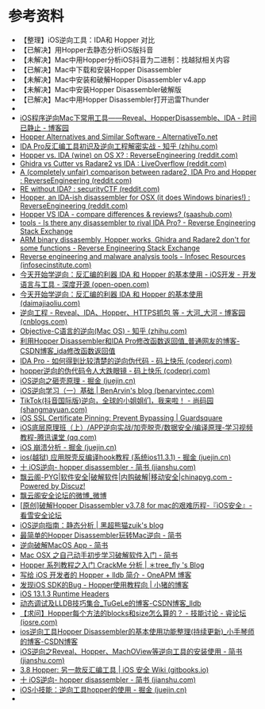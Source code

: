 # 参考资料

* 【整理】iOS逆向工具：IDA和 Hopper 对比
* 【已解决】用Hopper去静态分析iOS版抖音
* 【未解决】Mac中用Hopper分析iOS抖音为二进制：找越狱相关内容
* 【已解决】Mac中下载和安装Hopper Disassembler
* 【未解决】Mac中安装和破解Hopper Disassembler v4.app
* 【未解决】Mac中安装Hopper Disassembler破解版
* 【已解决】Mac中用Hopper Disassembler打开迅雷Thunder
* 
* [iOS程序逆向Mac下常用工具——Reveal、HopperDisassemble、IDA - 时间已静止 - 博客园](https://www.cnblogs.com/mddblog/p/4960505.html)
* [Hopper Alternatives and Similar Software - AlternativeTo.net](https://alternativeto.net/software/hopper/)
* [IDA Pro反汇编工具初识及逆向工程解密实战 - 知乎 (zhihu.com)](https://zhuanlan.zhihu.com/p/461862715)
* [Hopper vs. IDA (wine) on OS X? : ReverseEngineering (reddit.com)](https://www.reddit.com/r/ReverseEngineering/comments/19gys8/hopper_vs_ida_wine_on_os_x/)
* [Ghidra vs Cutter vs Radare2 vs IDA : LiveOverflow (reddit.com)](https://www.reddit.com/r/LiveOverflow/comments/hu3a9m/ghidra_vs_cutter_vs_radare2_vs_ida/)
* [A (completely unfair) comparison between radare2, IDA Pro and Hopper : ReverseEngineering (reddit.com)](https://www.reddit.com/r/ReverseEngineering/comments/24xo75/a_completely_unfair_comparison_between_radare2/)
* [RE without IDA? : securityCTF (reddit.com)](https://www.reddit.com/r/securityCTF/comments/8274cr/re_without_ida/)
* [Hopper, an IDA-ish disassembler for OSX (it does Windows binaries!) : ReverseEngineering (reddit.com)](https://www.reddit.com/r/ReverseEngineering/comments/mj5qj/hopper_an_idaish_disassembler_for_osx_it_does/)
* [Hopper VS IDA - compare differences & reviews? (saashub.com)](https://www.saashub.com/compare-hopper-vs-ida)
* [tools - Is there any disassembler to rival IDA Pro? - Reverse Engineering Stack Exchange](https://reverseengineering.stackexchange.com/questions/1817/is-there-any-disassembler-to-rival-ida-pro)
* [ARM binary dissasembly, Hopper works, Ghidra and Radare2 don't for some functions - Reverse Engineering Stack Exchange](https://reverseengineering.stackexchange.com/questions/26207/arm-binary-dissasembly-hopper-works-ghidra-and-radare2-dont-for-some-function)
* [Reverse engineering and malware analysis tools - Infosec Resources (infosecinstitute.com)](https://resources.infosecinstitute.com/topic/reverse-engineering-and-malware-analysis-tools/)
* [今天开始学逆向：反汇编的利器 IDA 和 Hopper 的基本使用 - iOS开发 - 开发语言与工具 - 深度开源 (open-open.com)](https://www.open-open.com/lib/view/open1486985970286.html)
* [今天开始学逆向：反汇编的利器 IDA 和 Hopper 的基本使用 (daimajiaoliu.com)](https://www.daimajiaoliu.com/daima/47e5220b7900406)
* [逆向工程 - Reveal、IDA、Hopper、HTTPS抓包 等 - 大河_大河 - 博客园 (cnblogs.com)](https://www.cnblogs.com/dahe007/p/5546990.html)
* [Objective-C语言的逆向(Mac OS) - 知乎 (zhihu.com)](https://zhuanlan.zhihu.com/p/149799901)
* [利用Hopper Disassembler和IDA Pro修改函数返回值_普通网友的博客-CSDN博客_ida修改函数返回值](https://blog.csdn.net/youshaoduo/article/details/85339614)
* [IDA Pro - 如何得到比较清楚的逆向伪代码 - 码上快乐 (codeprj.com)](https://www.codeprj.com/blog/9b78ff1.html)
* [hopper逆向的伪代码令人大跌眼镜 - 码上快乐 (codeprj.com)](https://www.codeprj.com/blog/535b501.html)
* [iOS逆向之砸壳原理 - 掘金 (juejin.cn)](https://juejin.cn/post/7024062907730100238)
* [iOS逆向学习（一）基础 | BenArvin's blog (benarvintec.com)](https://benarvintec.com/2019/05/27/iOS%E9%80%86%E5%90%91%E5%AD%A6%E4%B9%A0%EF%BC%88%E4%B8%80%EF%BC%89%E5%9F%BA%E7%A1%80/)
* [TikTok(抖音国际版)逆向，全球的小姐姐们，我来啦！ - 尚码园 (shangmayuan.com)](https://www.shangmayuan.com/a/b29452ed387d45579a15a6bd.html)
* [iOS SSL Certificate Pinning: Prevent Bypassing | Guardsquare](https://www.guardsquare.com/blog/ios-ssl-certificate-pinning-bypassing)
* [iOS底层原理班（上）/APP逆向实战/加壳脱壳/数据安全/编译原理-学习视频教程-腾讯课堂 (qq.com)](https://ke.qq.com/course/314070)
* [iOS 崩溃分析 - 掘金 (juejin.cn)](https://juejin.cn/post/6888254448582262791)
* [ios(越狱) 应用脱壳反编译hook教程 (系统ios11.3.1) - 掘金 (juejin.cn)](https://juejin.cn/post/6844903885916602376)
* [十 iOS逆向- hopper disassembler - 简书 (jianshu.com)](https://www.jianshu.com/p/20077ceb2f75)
* [飘云阁-PYG|软件安全|破解软件|内购破解|移动安全|chinapyg.com - Powered by Discuz!](https://www.chinapyg.com)
* [飘云阁安全论坛的微博_微博](https://weibo.com/chinapyg2004)
* [[原创]破解Hopper Disassembler v3.7.8 for mac的艰难历程-『iOS安全』-看雪安全论坛](https://bbs.pediy.com/thread-198299.htm)
* [iOS逆向指南：静态分析 | 黑超熊猫zuik's blog](https://zuikyo.github.io/2018/02/16/iOS_reverse_engineering_guide-static_analyzing/)
* [最简单的Hopper Disassembler玩转Mac逆向 - 简书](https://www.jianshu.com/p/c04ac36c6641)
* [逆向破解MacOS App - 简书](https://www.jianxishu.com/p/4a51e9bea28f)
* [Mac OSX 之自己动手初步学习破解软件入门 - 简书](https://www.jianshu.com/p/33e40af6e328)
* [Hopper 系列教程之入门 CrackMe 分析 | ＊tree_fly 's Blog](https://itreefly.com/posts/29d95a48.html)
* [写给 iOS 开发者的 Hopper + lldb 简介 - OneAPM 博客](http://blog.oneapm.com/apm-tech/577.html)
* [发现iOS SDK的Bug - Hopper使用教程向 | 小猪的博客](https://dreampiggy.com/2019/06/13/发现iOS-SDK的Bug-Hopper使用教程向/)
* [iOS 13.1.3 Runtime Headers](https://developer.limneos.net/?ios=13.1.3)
* [动态调试及LLDB技巧集合_TuGeLe的博客-CSDN博客_lldb](https://blog.csdn.net/TuGeLe/article/details/82896729)
* [【求问】Hopper每个方法的blocks和size怎么算的？ - 技能讨论 - 睿论坛 (iosre.com)](https://iosre.com/t/%E3%80%90%E6%B1%82%E9%97%AE%E3%80%91hopper%E6%AF%8F%E4%B8%AA%E6%96%B9%E6%B3%95%E7%9A%84blocks%E5%92%8Csize%E6%80%8E%E4%B9%88%E7%AE%97%E7%9A%84%EF%BC%9F/22803/2)
* [ios逆向工具Hopper Disassembler的基本使用功能整理(持续更新)_小手琴师的博客-CSDN博客](https://blog.csdn.net/boildoctor/article/details/121997000)
* [iOS逆向之Reveal、Hopper、MachOView等逆向工具的安装使用 - 简书 (jianshu.com)](https://www.jianshu.com/p/cd360114bbf5)
* [3.8 Hopper: 另一款反汇编工具 | iOS 安全 Wiki (gitbooks.io)](https://wizardforcel.gitbooks.io/ios-sec-wiki/content/chapter3/issue3-8.html)
* [十 iOS逆向- hopper disassembler - 简书 (jianshu.com)](https://www.jianshu.com/p/20077ceb2f75)
* [iOS小技能：逆向工具hopper的使用 - 掘金 (juejin.cn)](https://juejin.cn/post/7171622315698946084)
* 
